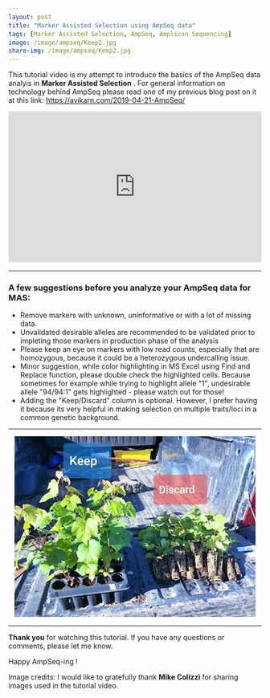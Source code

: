 ```yaml
---
layout: post
title: "Marker Assisted Selection using AmpSeq data"
tags: [Marker Assisted Selection, AmpSeq, Amplicon Sequencing]
image: /image/ampseq/Keep2.jpg
share-img: /image/ampseq/Keep2.jpg
---
```


This tutorial video is my attempt to introduce the basics of the AmpSeq data analyis in __Marker Assisted Selection__ . 
For general information on technology behind AmpSeq please read one of my previous blog post on it at this link: https://avikarn.com/2019-04-21-AmpSeq/  

<center>
<iframe width="100%" height="300" src="https://www.youtube.com/embed/qt8cGyexXPI" frameborder="0" allow="accelerometer; autoplay; encrypted-media; gyroscope; picture-in-picture" allowfullscreen></iframe>
</center>

<hr>

<h3>A few suggestions before you analyze your AmpSeq data for MAS:</h3>

<ul>
  <li> Remove markers with unknown, uninformative or with a lot of missing data. </li>
  <li> Unvalidated desirable alleles are recommended to be validated prior to impleting those markers in production phase of the analysis</li>
  <li> Please keep an eye on markers with low read counts, especially that are homozygous, because it could be a heterozygous undercalling issue. </li>
<li> Minor suggestion, while color highlighting in MS Excel using Find and Replace function, please double check the highlighted cells. Because sometimes for example while trying to highlight allele "1", undesirable allele "94/94:1" gets highlighted - please watch out for those! </li>
  <li> Adding the "Keep/Discard" column is optional. However, I prefer having it because its very helpful in making selection on multiple traits/loci in a common genetic background. </li>
</ul>

<hr>

<center>
<img src="/image/ampseq/Keep2.jpg">
</center>

<hr>

__Thank you__ for watching this tutorial. If you have any questions or comments, please let me know.

Happy AmpSeq-ing !

Image credits: I would like to gratefully thank __Mike Colizzi__ for sharing images used in the tutorial video.
